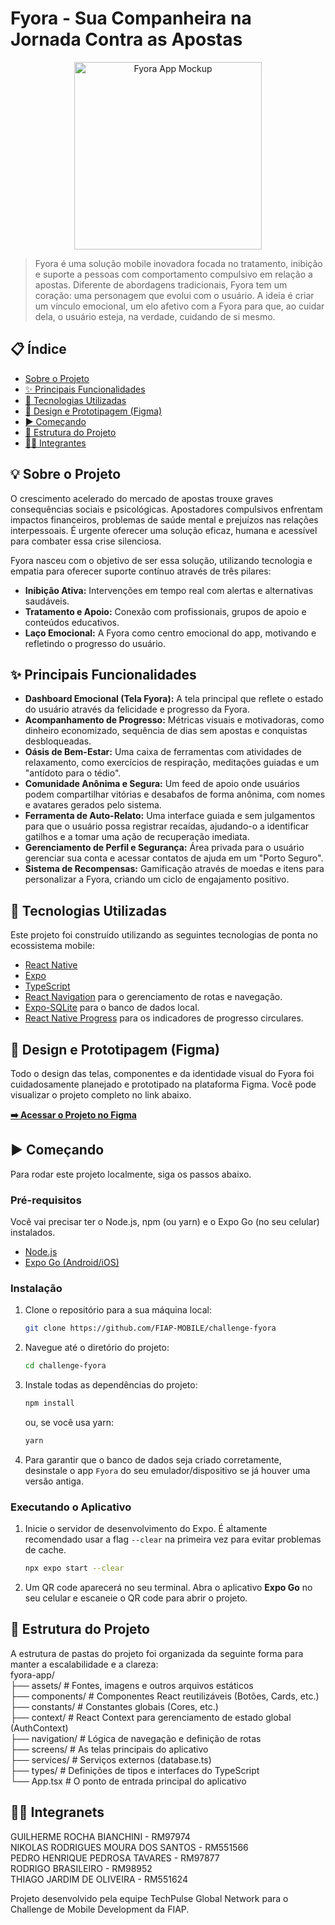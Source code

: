 # Fyora - Sua Companheira na Jornada Contra as Apostas

<p align="center">
  <img src="assets/images/fyora-character-care.png" alt="Fyora App Mockup" width="300"/>
</p>

> Fyora é uma solução mobile inovadora focada no tratamento, inibição e suporte a pessoas com comportamento compulsivo em relação a apostas. Diferente de abordagens tradicionais, Fyora tem um coração: uma personagem que evolui com o usuário. A ideia é criar um vínculo emocional, um elo afetivo com a Fyora para que, ao cuidar dela, o usuário esteja, na verdade, cuidando de si mesmo.

## 📋 Índice

- [Sobre o Projeto](#sobre-o-projeto)
- [✨ Principais Funcionalidades](#principais-funcionalidades)
- [🚀 Tecnologias Utilizadas](#tecnologias-utilizadas)
- [🎨 Design e Prototipagem (Figma)](#design-e-prototipagem-figma)
- [▶️ Começando](#começando)
- [📂 Estrutura do Projeto](#estrutura-do-projeto)
- [👨‍💻 Integrantes](#integrantes)

## 💡 Sobre o Projeto

O crescimento acelerado do mercado de apostas trouxe graves consequências sociais e psicológicas. Apostadores compulsivos enfrentam impactos financeiros, problemas de saúde mental e prejuízos nas relações interpessoais. É urgente oferecer uma solução eficaz, humana e acessível para combater essa crise silenciosa.

Fyora nasceu com o objetivo de ser essa solução, utilizando tecnologia e empatia para oferecer suporte contínuo através de três pilares:

-   **Inibição Ativa:** Intervenções em tempo real com alertas e alternativas saudáveis.
-   **Tratamento e Apoio:** Conexão com profissionais, grupos de apoio e conteúdos educativos.
-   **Laço Emocional:** A Fyora como centro emocional do app, motivando e refletindo o progresso do usuário.

## ✨ Principais Funcionalidades

-   **Dashboard Emocional (Tela Fyora):** A tela principal que reflete o estado do usuário através da felicidade e progresso da Fyora.
-   **Acompanhamento de Progresso:** Métricas visuais e motivadoras, como dinheiro economizado, sequência de dias sem apostas e conquistas desbloqueadas.
-   **Oásis de Bem-Estar:** Uma caixa de ferramentas com atividades de relaxamento, como exercícios de respiração, meditações guiadas e um "antídoto para o tédio".
-   **Comunidade Anônima e Segura:** Um feed de apoio onde usuários podem compartilhar vitórias e desabafos de forma anônima, com nomes e avatares gerados pelo sistema.
-   **Ferramenta de Auto-Relato:** Uma interface guiada e sem julgamentos para que o usuário possa registrar recaídas, ajudando-o a identificar gatilhos e a tomar uma ação de recuperação imediata.
-   **Gerenciamento de Perfil e Segurança:** Área privada para o usuário gerenciar sua conta e acessar contatos de ajuda em um "Porto Seguro".
-   **Sistema de Recompensas:** Gamificação através de moedas e itens para personalizar a Fyora, criando um ciclo de engajamento positivo.

## 🚀 Tecnologias Utilizadas

Este projeto foi construído utilizando as seguintes tecnologias de ponta no ecossistema mobile:

-   [React Native](https://reactnative.dev/)
-   [Expo](https://expo.dev/)
-   [TypeScript](https://www.typescriptlang.org/)
-   [React Navigation](https://reactnavigation.org/) para o gerenciamento de rotas e navegação.
-   [Expo-SQLite](https://docs.expo.dev/versions/latest/sdk/sqlite/) para o banco de dados local.
-   [React Native Progress](https://github.com/oblador/react-native-progress) para os indicadores de progresso circulares.

## 🎨 Design e Prototipagem (Figma)

Todo o design das telas, componentes e da identidade visual do Fyora foi cuidadosamente planejado e prototipado na plataforma Figma. Você pode visualizar o projeto completo no link abaixo.

**[➡️ Acessar o Projeto no Figma](https://www.figma.com/design/2v3JN6z8rvv37GhoBjCklf/Fyora?node-id=0-1&t=vQSbaVGpyxurjxeu-1)**

## ▶️ Começando

Para rodar este projeto localmente, siga os passos abaixo.

### Pré-requisitos

Você vai precisar ter o Node.js, npm (ou yarn) e o Expo Go (no seu celular) instalados.

-   [Node.js](https://nodejs.org/en/)
-   [Expo Go (Android/iOS)](https://expo.dev/go)

### Instalação

1.  Clone o repositório para a sua máquina local:
    ```sh
    git clone https://github.com/FIAP-MOBILE/challenge-fyora
    ```
2.  Navegue até o diretório do projeto:
    ```sh
    cd challenge-fyora
    ```
3.  Instale todas as dependências do projeto:
    ```sh
    npm install
    ```
    ou, se você usa yarn:
    ```sh
    yarn
    ```
4.  Para garantir que o banco de dados seja criado corretamente, desinstale o app `Fyora` do seu emulador/dispositivo se já houver uma versão antiga.

### Executando o Aplicativo

1.  Inicie o servidor de desenvolvimento do Expo. É altamente recomendado usar a flag `--clear` na primeira vez para evitar problemas de cache.
    ```sh
    npx expo start --clear
    ```
2.  Um QR code aparecerá no seu terminal. Abra o aplicativo **Expo Go** no seu celular e escaneie o QR code para abrir o projeto.

## 📂 Estrutura do Projeto

A estrutura de pastas do projeto foi organizada da seguinte forma para manter a escalabilidade e a clareza: <br>
fyora-app/ <br>
├── assets/ # Fontes, imagens e outros arquivos estáticos <br>
├── components/ # Componentes React reutilizáveis (Botões, Cards, etc.) <br>
├── constants/ # Constantes globais (Cores, etc.) <br>
├── context/ # React Context para gerenciamento de estado global (AuthContext) <br>
├── navigation/ # Lógica de navegação e definição de rotas <br>
├── screens/ # As telas principais do aplicativo <br>
├── services/ # Serviços externos (database.ts) <br>
├── types/ # Definições de tipos e interfaces do TypeScript <br>
└── App.tsx # O ponto de entrada principal do aplicativo

## 👨‍💻 Integranets

GUILHERME ROCHA BIANCHINI - RM97974 <br>
NIKOLAS RODRIGUES MOURA DOS SANTOS - RM551566 <br>
PEDRO HENRIQUE PEDROSA TAVARES - RM97877 <br>
RODRIGO BRASILEIRO - RM98952 <br>
THIAGO JARDIM DE OLIVEIRA - RM551624


Projeto desenvolvido pela equipe TechPulse Global Network para o Challenge de Mobile Development da FIAP.
